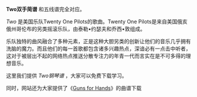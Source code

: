 

**Two双手简谱** 和五线谱完全对应。

_Two_ 是美国乐队Twenty One Pilots的歌曲。Twenty One
Pilots是来自美国俄亥俄州哥伦布的另类摇滚乐队，由泰勒•约瑟夫和乔西•敦组成。

乐队独特的曲风融合了多种元素，正是这种大胆另类的创新让他们的音乐几乎拥有洗脑的魔力。而且他们的每一首歌都包含诸多兴趣热点，深谙必有一点击中听者，这对于被层出不起的网络热点推送分散专注力的年青一代而言实在是不可多得的理想音乐。

这里我们提供 _Two钢琴谱_ ，大家可以免费下载学习。

同时，网站还为大家提供了《[Guns for Hands](Music-6720-Guns-for-Hands-Twenty-One-Pilots.html
"Guns for Hands")》的曲谱下载

